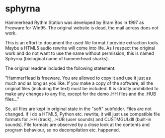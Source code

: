 # sphyrna

Hammerhead Rythm Station was developed by Bram Bos in 1997 as Freeware for Win95. The original website is dead, the mail adress does not work.

This is an effort to document the used file format / provide extraction tools. Maybe a HTML5 audio rewrite will come into life. As I respect the original work and do not want to use the name without permission, this is named Sphyrna (biological name of hammerhead sharks).

The original readme included the following statement:

"HammerHead is freeware. You are allowed to copy it and use it just as much and as long as you like. If you make a copy of the software, all the original files (including the text) must be included. It is strictly prohibited to make any changes to any file, except for the demo .HH files and the .HUB files..."

So, all files are kept in original state in the "soft" subfolder. Files are not changed. If I do a HTML5, Python etc. rewrite, it will just use compatible file formats for .HH (track), .HUB (user sounds) and CUSTMGUI.dll (built-in sounds). File formats are observed by a close look at the contents and program behaviour, so no decompilation etc. happened.
